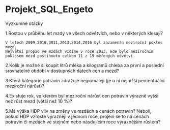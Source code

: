 # Projekt_SQL_Engeto
 
Výzkumné otázky

1.Rostou v průběhu let mzdy ve všech odvětvích, nebo v některých klesají?

	V letech 2009,2010,2011,2013,2014,2016 byl zazamenán meziroční pokles mezd.
	Největší propad ve mzdách vidíme v roce 2013, kde bylo meziročním poklesem mezd postihnuto celkem 11 z 19 měřených odvětví. 

2.Kolik je možné si koupit litrů mléka a kilogramů chleba za první a poslední srovnatelné období v dostupných datech cen a mezd?

3.Která kategorie potravin zdražuje nejpomaleji (je u ní nejnižší percentuální meziroční nárůst)?

4.Existuje rok, ve kterém byl meziroční nárůst cen potravin výrazně vyšší než růst mezd (větší než 10 %)?

5.Má výška HDP vliv na změny ve mzdách a cenách potravin? Neboli, pokud HDP vzroste výrazněji v jednom roce, projeví se to na cenách potravin či mzdách ve stejném nebo násdujícím roce výraznějším růstem?